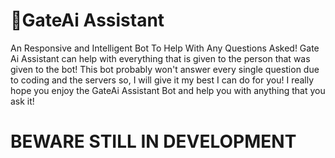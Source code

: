# 🤖GateAi Assistant 
An Responsive and Intelligent Bot To Help With Any Questions Asked!
Gate Ai Assistant can help with everything that is given to the person that was given to the bot!
This bot probably won't answer every single question due to coding and the servers so, I will give it my best I can do for you!
I really hope you enjoy the GateAi Assistant Bot and help you with anything that you ask it!
# BEWARE STILL IN DEVELOPMENT 
